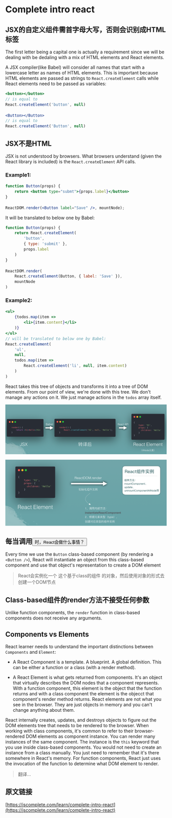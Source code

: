 # Complete intro react

## JSX的自定义组件需首字母大写，否则会识别成HTML标签
The first letter being a capital one is actually a requirement since we will be dealing with be dedaling with a mix of HTML elements and React elements.

A JSX compiler(like Babel) will consider all names that start with a lowercase letter as names of HTML elements. This is important because HTML elements are passed as strings to `React.createElement` calls while React elements need to be passed as variables:

```jsx
<button></button>
// is equal to
React.createElement('button', null)

<Button></Button>
// is equal to
React.createElement('Button', null)
```

## JSX不是HTML
JSX is not understood by browsers. What browsers understand (given the React library is included) is the `React.createElement` API calls.

### Example1:
```jsx
function Button(props) {
    return <button type="submt">{props.label}</button>
}

ReactDOM.render(<Button label="Save" />, mountNode);
```

It will be translated to below one by Babel:

```js
function Button(props) {
    return React.createElement(
        'button',
        { type: 'submit' },
        props.label
    )
}

ReactDOM.render(
    React.createElement(Button, { label: 'Save' }),
    mountNode
)
```

### Example2:
```jsx
<ul>
    {todos.map(item =>
        <li>{item.content}</li>
    )}
</ul>
// will be translated to below one by Babel:
React.createElement(
    'ul',
    null,
    todos.map(item =>
        React.createElement('li', null, item.content)
    )
)
```
React takes this tree of objects and transforms it into a tree of DOM elements. From our point of view, we're done with this tree. We don't manage any actions on it. We just manage actions in the `todos` array itself.

![alt](./img/img-1.png)

![alt](./img/img-2.png)

## 每当调用<Button>时，React会做什么事情？
Every time we use the `Button` class-based component (by rendering a `<Button />`), React will instantiate an object from this class-based component and use that object's representation to create a DOM element

> React会实例化一个 这个基于class的组件 的对象，然后使用对象的形式去创建一个DOM节点

## Class-based组件的render方法不接受任何参数
Unlike function components, the `render` function in class-based components does not receive any arguments.

## Components vs Elements
React learner needs to understand the important distinctions between `Components` and `Element`:
 - A React Component is a template. A blueprint. A global definition. This can be either a function or a class (with a render method).

 - A React Element is what gets returned from components. It's an object that virtually describes the DOM nodes that a component represents. With a function component, this element is the object that the function returns and with a class component the element is the objecct that component's render method returns. React elements are not what you see in the browser. They are just objects in memory and you can't change anything about them.

 React internally creates, updates, and destroys objects to figure out the DOM elements tree that needs to be rendered to the browser. When working with class components, it's common to refer to their browser-rendered DOM elements as component instance. You can render many instances of the same component. The instance is the `this` keyword that you use inside class-based components. You would not need to create an instance from a class manually. You just need to remember that it's there somewhere in React's memory. For function components, React just uses the invocation of the function to determine what DOM element to render.

 > 翻译...


## 原文链接
[https://jscomplete.com/learn/complete-intro-react](https://jscomplete.com/learn/complete-intro-react)